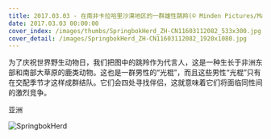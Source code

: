 ```yaml
---
title: 2017.03.03 - 在南非卡拉哈里沙漠地区的一群雄性跳羚(© Minden Pictures/Masterfile)
date: 2017.03.03 00:00:00
cover_index: /images/thumbs/SpringbokHerd_ZH-CN11603112082_533x300.jpg
cover_detail: /images/SpringbokHerd_ZH-CN11603112082_1920x1080.jpg
---
```


为了庆祝世界野生动物日，我们把图中的跳羚作为代言人，这是一种生长于非洲东部和南部大草原的鹿类动物。这也是一群男性的“光棍”，而且这些男性“光棍”只有在交配季节才这样成群结队。它们会四处寻找伴侣，这就意味着它们将面临同性间的激烈竞争。

亚洲

![SpringbokHerd](/images/SpringbokHerd_ZH-CN11603112082_1920x1080.jpg)
